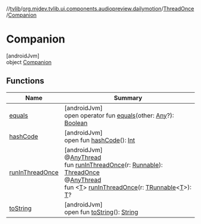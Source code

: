 //[tvlib](../../../../index.md)/[org.mjdev.tvlib.ui.components.audiopreview.dailymotion](../../index.md)/[ThreadOnce](../index.md)/[Companion](index.md)

# Companion

[androidJvm]\
object [Companion](index.md)

## Functions

| Name | Summary |
|---|---|
| [equals](../../../org.mjdev.tvlib.webscrapper.select/-element-not-found-exception/index.md#585090901%2FFunctions%2F-1596939238) | [androidJvm]<br>open operator fun [equals](../../../org.mjdev.tvlib.webscrapper.select/-element-not-found-exception/index.md#585090901%2FFunctions%2F-1596939238)(other: [Any](https://kotlinlang.org/api/latest/jvm/stdlib/kotlin/-any/index.html)?): [Boolean](https://kotlinlang.org/api/latest/jvm/stdlib/kotlin/-boolean/index.html) |
| [hashCode](../../../org.mjdev.tvlib.webscrapper.select/-element-not-found-exception/index.md#1794629105%2FFunctions%2F-1596939238) | [androidJvm]<br>open fun [hashCode](../../../org.mjdev.tvlib.webscrapper.select/-element-not-found-exception/index.md#1794629105%2FFunctions%2F-1596939238)(): [Int](https://kotlinlang.org/api/latest/jvm/stdlib/kotlin/-int/index.html) |
| [runInThreadOnce](run-in-thread-once.md) | [androidJvm]<br>@[AnyThread](https://developer.android.com/reference/kotlin/androidx/annotation/AnyThread.html)<br>fun [runInThreadOnce](run-in-thread-once.md)(r: [Runnable](https://developer.android.com/reference/kotlin/java/lang/Runnable.html)): [ThreadOnce](../index.md)<br>@[AnyThread](https://developer.android.com/reference/kotlin/androidx/annotation/AnyThread.html)<br>fun &lt;[T](run-in-thread-once.md)&gt; [runInThreadOnce](run-in-thread-once.md)(r: [TRunnable](../../-t-runnable/index.md)&lt;[T](run-in-thread-once.md)&gt;): [T](run-in-thread-once.md)? |
| [toString](../../../org.mjdev.tvlib.webscrapper.select/-element-not-found-exception/index.md#1616463040%2FFunctions%2F-1596939238) | [androidJvm]<br>open fun [toString](../../../org.mjdev.tvlib.webscrapper.select/-element-not-found-exception/index.md#1616463040%2FFunctions%2F-1596939238)(): [String](https://kotlinlang.org/api/latest/jvm/stdlib/kotlin/-string/index.html) |
